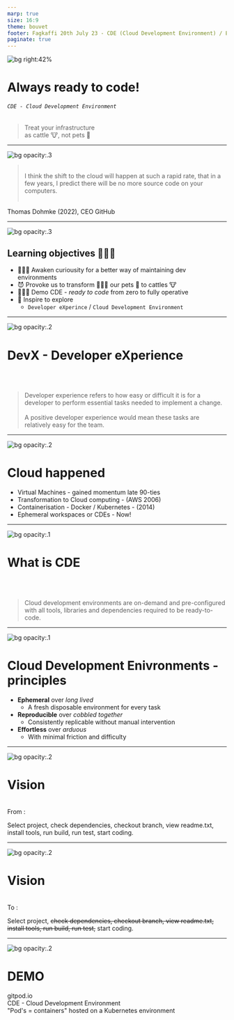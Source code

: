 ```yaml
---
marp: true
size: 16:9
theme: bouvet
footer: Fagkaffi 20th July 23 - CDE (Cloud Development Environment) / Ephemeral workspaces
paginate: true  
---
```

<!-- _class: lead -->
![bg right:42%](./resources/zabou-2290189_1280.jpg)
# Always ready to code!
###### `CDE - Cloud Development Environment`
>Treat your infrastructure<br>as cattle 🐮, not pets 🦮

---
<style scoped>
section blockquote {
  font-size: 1.5rem;
  text-align: center;
  vertical-align: center;
  margin-top: 1rem;
}
</style>
![bg opacity:.3](./resources/street-art-1183812_1280.jpg)
><br>I think the shift to the cloud will happen at such a rapid rate, that in a few years, I predict there will be no more source code on your computers.<br><br>

Thomas Dohmke (2022), CEO GitHub

---
![bg opacity:.3](./resources/peace-g3bf9dbf34_1280.jpg)
## Learning objectives 👩🏽‍🏫

* 👨🏼‍💻 Awaken curiousity for a better way of maintaining dev environments
* 😈 Provoke us to transform 🧙🏼‍♂️ our pets 🦮 to cattles 🐮
* 👩🏽‍💻 Demo CDE - _ready to code_ from zero to fully operative
* 🤩 Inspire to explore
  - `Developer eXperince` / `Cloud Development Environment`

---
![bg opacity:.2](./resources/graffiti-508272_1920.jpg)
# DevX - Developer eXperience
<br><br>

>Developer experience refers to how easy or difficult it is for a developer to perform essential tasks needed to implement a change. <br><br>A positive developer experience would mean these tasks are relatively easy for the team.

---
![bg opacity:.2](./resources/mural-4121994_1280.jpg)
# Cloud happened

* Virtual Machines - gained momentum late 90-ties
* Transformation to Cloud computing - (AWS 2006)
* Containerisation - Docker / Kubernetes - (2014)
* Ephemeral workspaces or CDEs - Now!

---
![bg opacity:.1](./resources/street-art-2044085_1280.jpg)
# What is CDE
<br><br>

>Cloud development environments are on-demand and pre-configured with all tools, libraries and dependencies required to be ready-to-code.

---
![bg opacity:.1](./resources/street-art-465304_1280.jpg)
# Cloud Development Enivronments - principles

* **Ephemeral** over _long lived_
  - A fresh disposable environment for every task
* **Reproducible** over _cobbled together_
  - Consistently replicable without manual intervention
* **Effortless** over _arduous_
  - With minimal friction and difficulty

---
![bg opacity:.2](./resources/face-2089059_1280.jpg)
# Vision
<br>
From :

Select project, check dependencies, checkout branch, view readme.txt, install tools, run build, run test, start coding.

---
![bg opacity:.2](./resources/face-2089059_1280.jpg)
# Vision
<br>
To :

Select project,
~~check dependencies, checkout branch, view readme.txt, install tools, run build, run test,~~
start coding.

---
<style scoped>
section h1 {
  font-size: 5.5rem;
}
</style>
![bg opacity:.2](./resources/graffiti-g33e6f651e_1280.jpg)
<!-- _class: lead -->
# DEMO

gitpod.io<br>CDE - Cloud Development Environment
<br>
"Pod's = containers" hosted on a Kubernetes environment